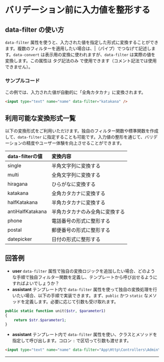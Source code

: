 # バリデーション前に入力値を整形する
## **data-filter** の使い方
`data-filter` 属性を使うと、入力された値を指定した形式に変換することができます。複数のフィルターを適用したい場合は、|（パイプ）でつなげて記述します。`data-convert` は表示用の変換に使われますが、`data-filter` は実際の値を変換します。この属性は タグ記法のみ で使用できます（コメント記法では使用できません）。

### サンプルコード
この例では、入力された値が自動的に「全角カタカナ」に変換されます。
```html
<input type="text" name="name" data-filter="katakana" />
```

## 利用可能な変換形式一覧
以下の変換形式をご利用いただけます。独自のフィルター関数や標準関数を作成して、`data-filter` に指定することも可能です。入力値の整形を通じて、バリデーションの精度やユーザー体験を向上させることができます。

|data-filterの値|変換内容|
|:-----------|:-----------|
|single|半角文字列に変換する|
|multi|全角文字列に変換する|
|hiragana|ひらがなに変換する|
|katakana|全角カタカナに変換する|
|halfKatakana|半角カタカナに変換する|
|antiHalfKatakana|半角カタカナのみ全角に変換する|
|phone|電話番号の形式に整形する|
|postal|郵便番号の形式に整形する|
|datepicker|日付の形式に整形する|

## 回答例
- **user**
`data-filter` 属性で独自の変換ロジックを追加したい場合、どのような手順で独自フィルター関数を定義し、テンプレートから呼び出せるようにすればよいでしょうか？
- **assistant**
テンプレート内で `data-filter` 属性を使って独自の変換処理を行いたい場合、以下の手順で実装できます。まず、`public` かつ `static` なメソッドを定義します。必要に応じて引数も受け取れます。
```php
public static function unit($str, $parameter1)
{
    return $str.$parameter1;
}
```
- **assistant**
テンプレート内で `data-filter` 属性を使い、クラスとメソッドを指定して呼び出します。コロン `:` で区切って引数も渡せます。
```html
<input type="text" name="name" data-filter="App\Http\Controllers\Admin\UserController::unit:'円'" />
```
---
